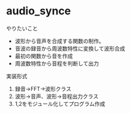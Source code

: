 # audio_synce
やりたいこと

+ 波形から音声を合成する関数の制作。
+ 音波の録音から周波数特性に変換して波形合成
+ 最初の関数から音を作成
+ 周波数特性から音程を判断して出力

実装形式

1. 録音→FFT→波形クラス
2. 波形→音声、波形→音程出力クラス
3. 1,2をモジュール化してプログラム作成
